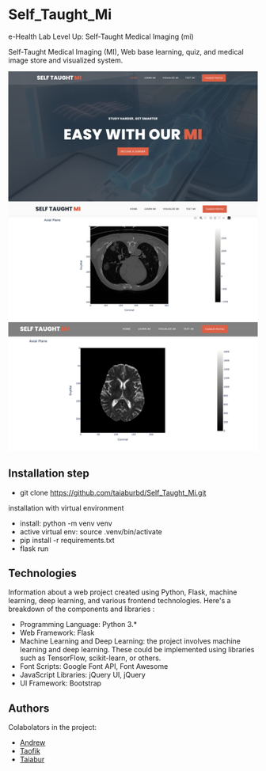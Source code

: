 # Self_Taught_Mi
e-Health Lab
Level Up: Self-Taught Medical Imaging (mi)

Self-Taught Medical Imaging (MI), Web base learning, quiz, and medical image store and visualized system. 

![ST-MI Mainpage](https://github.com/taiaburbd/Self_Taught_Mi/blob/main/idea/ref/Screenshot%202024-01-03%20at%2012.37.26.png)
![ST-MI Mainpage](https://github.com/taiaburbd/Self_Taught_Mi/blob/main/idea/ref/Screenshot%202024-01-03%20at%2012.42.20.png)
![ST-MI Mainpage](https://github.com/taiaburbd/Self_Taught_Mi/blob/main/idea/ref/Screenshot%202024-01-03%20at%2012.43.31.png)


## Installation step

* git clone https://github.com/taiaburbd/Self_Taught_Mi.git

installation with virtual environment 
* install: python -m venv venv
* active virtual env: source .venv/bin/activate
* pip install -r requirements.txt   
* flask run


## Technologies
Information about a web project created using Python, Flask, machine learning, deep learning, and various frontend technologies. Here's a breakdown of the components and libraries :



* Programming Language: Python 3.*
* Web Framework: Flask
* Machine Learning and Deep Learning:
 the project involves machine learning and deep learning. These could be implemented using libraries such as TensorFlow, scikit-learn, or others.
* Font Scripts: Google Font API, Font Awesome
* JavaScript Libraries: jQuery UI, jQuery
* UI Framework: Bootstrap 

## Authors
Colabolators in the project: 
* [Andrew](#)
* [Taofik](#)
* [Taiabur](https://github.com/taiaburbd)




